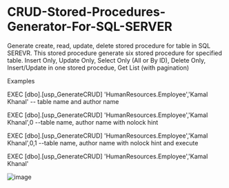 # CRUD-Stored-Procedures-Generator-For-SQL-SERVER
Generate create, read, update, delete stored procedure for table in SQL SEREVR.
This stored procedure generate six stored procedure for specified table.
Insert Only,
Update Only,
Select Only (All or By ID),
Delete Only,
Insert/Update in one stored procedue,
Get List (with pagination)

Examples

EXEC [dbo].[usp_GenerateCRUD] 'HumanResources.Employee','Kamal Khanal' -- table name and author name

EXEC [dbo].[usp_GenerateCRUD] 'HumanResources.Employee','Kamal Khanal',0 --table name, author name with nolock hint

EXEC [dbo].[usp_GenerateCRUD] 'HumanResources.Employee','Kamal Khanal',0,1 --table name, author name with nolock hint and execute

EXEC [dbo].[usp_GenerateCRUD] 'HumanResources.Employee','Kamal Khanal'

![image](https://user-images.githubusercontent.com/28916183/229113446-15958740-9aa1-40fe-8e5b-cf6f5d3b8bb2.png)

